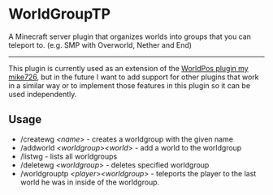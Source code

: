 # WorldGroupTP
A Minecraft server plugin that organizes worlds into groups that you can teleport to. (e.g. SMP with Overworld, Nether and End)


------------

This plugin is currently used as an extension of the [WorldPos plugin my mike726](https://dev.bukkit.org/projects/worldpos "WorldPos plugin my mike726"), but in the future I want to add support for other plugins that work in a similar way or to implement those features in this plugin so it can be used independently.

## Usage
- /createwg *<name*> - creates a worldgroup with the given name
- /addworld *<worldgroup*>*<world*> - add a world to the worldgroup
- /listwg - lists all worldgroups
- /deletewg *<worldgroup*> - deletes specified worldgroup
- /worldgrouptp *<player*>*<worldgroup*> - teleports the player to the last world he was in inside of the worldgroup.
